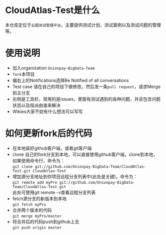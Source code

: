 # CloudAtlas-Test是什么

本仓库定位于`云图测试管理平台`，主要提供测试计划、测试案例以及测试问题的管理等。

# 使用说明

- 加入organization `Unionpay-BigData-Team`
- `fork`本项目
- 偏右上的Notifications选择Be Notified of all conversations
- Test case 请在自己的项目下做修改，然后发一条`pull request`，请求Merge到主分支
- 右侧是工具栏，常用的是issues，里面有测试遇到的各种问题，并且包含问题状态以及指派由谁来解决
- Wikies大家不妨有什么想法可以写写
 

# 如何更新fork后的代码
- 在本地装好github客户端，或者git客户端
- clone 自己的fork分支到本地，可以直接使用github客户端，clone到本地，如果使用命令行，命令为：<br />
  `git clone git://github.com/Unionpay-BigData-Team/CloudAtlas-Test.git CloudAtlas-Test`
- 增加源分支地址到你项目远程分支列表中(此处是关键)，命令为：<br />
  `git remote add myPro git://github.com/Unionpay-BigData-Team/CloudAtlas-Test.git`<br />
  此处可使用git remote -v查看远程分支列表
- fetch源分支的新版本到本地<br />
  `git fetch myPro`
- 合并两个版本的代码<br />
  `git merge myPro/master`
- 将合并后的代码push到github上去<br />
  `git push origin master`
  
